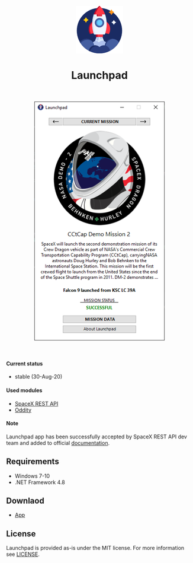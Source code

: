 <div align="center">
    <p align="center">
	    <img src="icon.png?raw=true" />
    </p>
    <h1 align="center">Launchpad</h1>
    <h3 align="center"></h3>
</div>

<br/>

<p align="center">
	<img src="screenshot.png?raw=true" />
</p>

<br/>

#### Current status

* stable (30-Aug-20)

#### Used modules

* [SpaceX REST API](https://github.com/r-spacex/SpaceX-API)
* [Oddity](https://github.com/Tearth/Oddity)

#### Note

Launchpad app has been successfully accepted by SpaceX REST API dev team and added to official [documentation](https://github.com/r-spacex/SpaceX-API/blob/master/docs/apps.md).

## Requirements

* Windows 7-10
* .NET Framework 4.8

## Downlaod

* [App](https://github.com/skyffx/Launchpad/releases)

## License

Launchpad is provided as-is under the MIT license. For more information see [LICENSE](LICENSE).